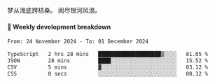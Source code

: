 梦从海底跨枯桑。
阅尽银河风浪。


#### 📝 Weekly development breakdown

<!--START_SECTION:waka-->

```txt
From: 24 November 2024 - To: 01 December 2024

TypeScript   2 hrs 28 mins   ████████████████████▒░░░░   81.05 %
JSON         28 mins         ████░░░░░░░░░░░░░░░░░░░░░   15.52 %
CSV          5 mins          ▓░░░░░░░░░░░░░░░░░░░░░░░░   03.12 %
CSS          0 secs          ░░░░░░░░░░░░░░░░░░░░░░░░░   00.32 %
```

<!--END_SECTION:waka-->



